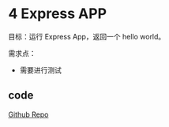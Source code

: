 # 4 Express APP

目标：运行 Express App，返回一个 hello world。

需求点：

-   需要进行测试

## code

[Github Repo](https://github.com/YuPototo/express_mongo_example/tree/01e9a0c80c2e6f4ab5d8857bd3be781bba81d18f)
